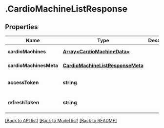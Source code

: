 # .CardioMachineListResponse

## Properties

Name | Type | Description | Notes
------------ | ------------- | ------------- | -------------
**cardioMachines** | [**Array&lt;CardioMachineData&gt;**](CardioMachineData.md) |  | [default to undefined]
**cardioMachinesMeta** | [**CardioMachineListResponseMeta**](CardioMachineListResponseMeta.md) |  | [default to undefined]
**accessToken** | **string** |  | [optional] [default to undefined]
**refreshToken** | **string** |  | [optional] [default to undefined]


[[Back to API list]](../README.md#documentation-for-api-endpoints) [[Back to Model list]](../README.md#documentation-for-models) [[Back to README]](../README.md)
